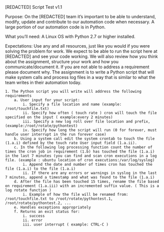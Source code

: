 [REDACTED] Script Test v1.1

Purpose: On the [REDACTED] team it’s important to be able to understand, modify, update and contribute to our automation code when necessary. A large portion of our automation code is in Python.

What you’ll need: A Linux OS with Python 2.7 or higher installed.

Expectations: Use any and all resources, just like you would if you were solving the problem for work. We expect to be able to run the script here at [REDACTED] and see your code working. We will also review how you think about the assignment, structure your work and how you communicate/document it. If you are not able to address a requirement please document why. The assignment is to write a Python script that will make system calls and process log files in a way that is similar to what the team writes in their automation today.
```
1. The Python script you will write will address the following requirements
    a. User input for your script:
        i. Specify a file location and name (example: /root/touchfile.txt)
        ii. Specify how often ( touch rate ) cron will touch the file specified on the input ( example:every 2 minutes)
        iii. Specify a new log roll over file location and prefix, (example:/root/rotate/pythontest)
        iv. Specify how long the script will run (0 for forever, must handle user interrupt in the run forever case)
    b. Using a system call edit the system crontab to touch the file (1.a.i) defined by the touch rate User input field (1.a.ii).
    c. In the following log processing function count the number of times the cron job in requirement (1.b) has touched the file (1.a.i) in the last 7 minutes (you can find and scan cron executions in a log file. (example : ubuntu location of cron executions:/var/log/syslog)
        i. Append the date and number of times cron has touched the file (1.a.i) to the file (1.a.i)
        ii. If there are any errors or warnings in syslog in the last 7 minutes, append a timestamp and what was found to the file (1.a.i)
    d. After the file has been touched 15 times, rename the file based on requirement (1.a.iii) with an incremented suffix value. ( This is a log rotate function )
        i. Example of how the file will be renamed from: /root/touchfile.txt to /root/rotate/pythontest.1, /root/rotate/pythontest.2, ...
    e. Handles exceptions appropriately
    f. Returns an exit status for:
        i. success
        ii. error
        iii. user interrupt ( example: CTRL-C )
```
